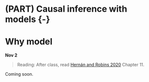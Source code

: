 
# (PART) Causal inference with models {-}

# Why model

**Nov 2**

> Reading: After class, read [Hernán and Robins 2020](https://www.hsph.harvard.edu/miguel-hernan/causal-inference-book/) Chapter 11.

Coming soon.
